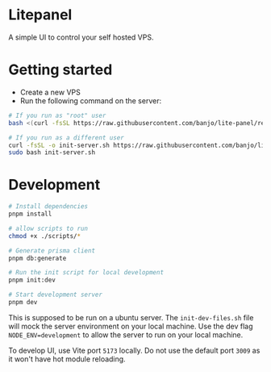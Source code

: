 # Litepanel

A simple UI to control your self hosted VPS.

# Getting started

-   Create a new VPS
-   Run the following command on the server:

```bash
# If you run as "root" user
bash <(curl -fsSL https://raw.githubusercontent.com/banjo/lite-panel/refs/heads/main/scripts/init-server.sh)

# If you run as a different user
curl -fsSL -o init-server.sh https://raw.githubusercontent.com/banjo/lite-panel/refs/heads/main/scripts/init-server.sh
sudo bash init-server.sh
```

# Development

```bash
# Install dependencies
pnpm install

# allow scripts to run
chmod +x ./scripts/*

# Generate prisma client
pnpm db:generate

# Run the init script for local development
pnpm init:dev

# Start development server
pnpm dev
```

This is supposed to be run on a ubuntu server. The `init-dev-files.sh` file will mock the server environment on your local machine. Use the dev flag `NODE_ENV=development` to allow the server to run on your local machine.

To develop UI, use Vite port `5173` locally. Do not use the default port `3009` as it won't have hot module reloading.
